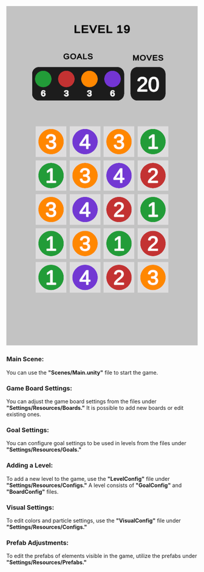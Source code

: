 ﻿![gameplay.gif](gameplay.gif)


### Main Scene:

You can use the **"Scenes/Main.unity"** file to start the game.

### Game Board Settings:

You can adjust the game board settings from the files under **"Settings/Resources/Boards."** It is possible to add new boards or edit existing ones.

### Goal Settings:

You can configure goal settings to be used in levels from the files under **"Settings/Resources/Goals."**

### Adding a Level:

To add a new level to the game, use the **"LevelConfig"** file under **"Settings/Resources/Configs."** A level consists of **"GoalConfig"** and **"BoardConfig"** files.

### Visual Settings:

To edit colors and particle settings, use the **"VisualConfig"** file under **"Settings/Resources/Configs."**

### Prefab Adjustments:

To edit the prefabs of elements visible in the game, utilize the prefabs under **"Settings/Resources/Prefabs."**